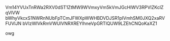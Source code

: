 Vm14YVUxTnRWa2RXV0dST1ZtMW9WVmxyVm5kVmJGcHlWV3RPVlZKclZqVlVW
bWhyVkcxS1NWRnNUbFpTCmJFWXpWWHBDVDJSR1pIVmhSM0JXQ2xaRVFUVlJN
bVIzWlVkRmVWUlVNRXREYlhneVpGRTlQUW9LZEhCNQoKaXZ1

owg